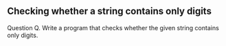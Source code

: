 ## Checking whether a string contains only digits

Question
Q. Write a program that checks whether the given string contains only digits.

